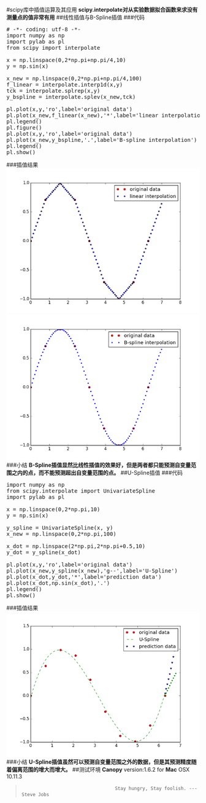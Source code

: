 #scipy库中插值运算及其应用
**scipy.interpolate对从实验数据拟合函数来求没有测量点的值非常有用**
##线性插值与B-Spline插值
###代码
<pre>
# -*- coding: utf-8 -*-
import numpy as np
import pylab as pl
from scipy import interpolate

x = np.linspace(0,2*np.pi+np.pi/4,10)
y = np.sin(x)

x_new = np.linspace(0,2*np.pi+np.pi/4,100)
f_linear = interpolate.interp1d(x,y)
tck = interpolate.splrep(x,y)
y_bspline = interpolate.splev(x_new,tck)

pl.plot(x,y,'ro',label='original data')
pl.plot(x_new,f_linear(x_new),'*',label='linear interpolation')
pl.legend()
pl.figure()
pl.plot(x,y,'ro',label='original data')
pl.plot(x_new,y_bspline,'.',label='B-spline interpolation')
pl.legend()
pl.show()
</pre>
###插值结果
![linear interpolation](https://github.com/Lovingmylove/python.sc/raw/master/scipy/linear_interpolation.png)
![B-Spline](https://github.com/Lovingmylove/python.sc/raw/master/scipy/B-Spline_interpolation.png)
###小结
**B-Spline插值显然比线性插值的效果好，但是两者都只能预测自变量范围之内的点，而不能预测超出自变量范围的点。**
##U-Spline插值
###代码
<pre>
import numpy as np
from scipy.interpolate import UnivariateSpline
import pylab as pl

x = np.linspace(0,2*np.pi,10)
y = np.sin(x)

y_spline = UnivariateSpline(x, y)
x_new = np.linspace(0,2*np.pi,100)

x_dot = np.linspace(2*np.pi,2*np.pi+0.5,10)
y_dot = y_spline(x_dot)

pl.plot(x,y,'ro',label='original data')
pl.plot(x_new,y_spline(x_new),'g--',label='U-Spline')
pl.plot(x_dot,y_dot,'*',label='prediction data')
pl.plot(x_dot,np.sin(x_dot),'.')
pl.legend()
pl.show()
</pre>
###插值结果
![U-Spline](https://github.com/Lovingmylove/python.sc/raw/master/scipy/U-Spline.png)
###小结
**U-Spline插值虽然可以预测自变量范围之外的数据，但是其预测精度随着偏离范围的增大而增大。**
##测试环境
**Canopy** version:1.6.2 for **Mac** OSX 10.11.3
>                                       Stay hungry, Stay foolish. ---Steve Jobs
